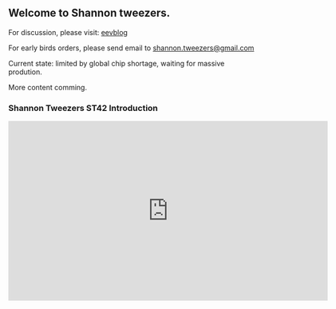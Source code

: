 ## Welcome to Shannon tweezers.

For discussion, please visit: [eevblog](https://www.eevblog.com/forum/testgear/design-a-new-precision-lcr-tweezers/)

For early birds orders, please send email to shannon.tweezers@gmail.com

Current state: limited by global chip shortage, waiting for massive prodution.

More content comming.

### Shannon Tweezers ST42 Introduction

<p align="center">
<iframe width="640" height="360" src="https://www.youtube.com/embed/Xqg24W9agGk" title="YouTube video player" frameborder="0" allow="accelerometer; autoplay; clipboard-write; encrypted-media; gyroscope; picture-in-picture" allowfullscreen></iframe>
</p>

